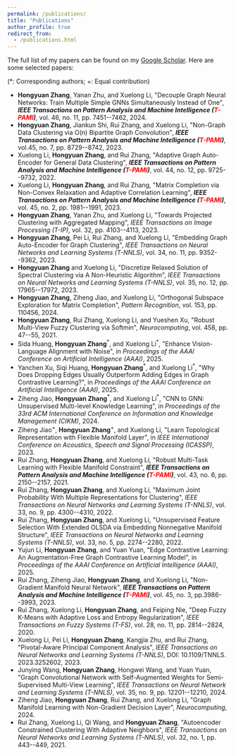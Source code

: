```yaml
---
permalink: /publications/
title: "Publications"
author_profile: true
redirect_from: 
  - /publications.html
---
```


The full list of my papers can be found on my [Google Scholar](https://scholar.google.com/citations?user=g9cZ9XsAAAAJ). Here are some selected papers: 

(*: Corresponding authors; +: Equal contribution)

- **Hongyuan Zhang**, Yanan Zhu, and Xuelong Li, "Decouple Graph Neural Networks: Train Multiple Simple GNNs Simultaneously Instead of One", ***IEEE Transactions on Pattern Analysis and Machine Intelligence (<font color=red>T-PAMI</font>)***, vol. 46, no. 11, pp. 7451--7462, 2024. 
- **Hongyuan Zhang**, Jiankun Shi, Rui Zhang, and Xuelong Li, "Non-Graph Data Clustering via O(n) Bipartite Graph Convolution", ***IEEE Transactions on Pattern Analysis and Machine Intelligence (<font color=red>T-PAMI</font>)***, vol.45, no. 7, pp. 8729--8742, 2023.
- Xuelong Li, **Hongyuan Zhang**, and Rui Zhang, "Adaptive Graph Auto-Encoder for General Data Clustering", ***IEEE Transactions on Pattern Analysis and Machine Intelligence (<font color=red>T-PAMI</font>)***, vol. 44, no. 12, pp. 9725--9732, 2022. 
- Xuelong Li, **Hongyuan Zhang**, and Rui Zhang, "Matrix Completion via Non-Convex Relaxation and Adaptive Correlation Learning", ***IEEE Transactions on Pattern Analysis and Machine Intelligence (<font color=red>T-PAMI</font>)***, vol. 45, no. 2, pp. 1981--1991, 2023. 
- **Hongyuan Zhang**, Yanan Zhu, and Xuelong Li, "Towards Projected Clustering with Aggregated Mapping", *IEEE Transactions on Image Processing (T-IP)*, vol. 32, pp. 4103--4113, 2023.  
- **Hongyuan Zhang**, Pei Li, Rui Zhang, and Xuelong Li, "Embedding Graph Auto-Encoder for Graph Clustering", *IEEE Transactions on Neural Networks and Learning Systems (T-NNLS)*, vol. 34, no. 11, pp. 9352--9362, 2023. 
- **Hongyuan Zhang** and Xuelong Li, "Discretize Relaxed Solution of Spectral Clustering via A Non-Heuristic Algorithm", *IEEE Transactions on Neural Networks and Learning Systems (T-NNLS)*, vol. 35, no. 12, pp. 17965--17972, 2023.  
- **Hongyuan Zhang**, Ziheng Jiao, and Xuelong Li, "Orthogonal Subspace Exploration for Matrix Completion", *Pattern Recognition*, vol. 153, pp. 110456, 2024. 
- **Hongyuan Zhang**, Rui Zhang, Xuelong Li, and Yueshen Xu, "Robust Multi-View Fuzzy Clustering via Softmin", *Neurocomputing*, vol. 458, pp. 47--55, 2021. 
- Sida Huang, **Hongyuan Zhang**<sup>\*</sup>, and Xuelong Li<sup>\*</sup>, "Enhance Vision-Language Alignment with Noise", in *Proceedings of the AAAI Conference on Artificial Intelligence (AAAI)*, 2025. 
- Yanchen Xu, Siqi Huang, **Hongyuan Zhang**<sup>\*</sup>, and Xuelong Li<sup>\*</sup>, "Why Does Dropping Edges Usually Outperform Adding Edges in Graph Contrastive Learning?", in *Proceedings of the AAAI Conference on Artificial Intelligence (AAAI)*, 2025. 
- Ziheng Jiao, **Hongyuan Zhang**<sup>\*</sup>, and Xuelong Li<sup>\*</sup>, "CNN to GNN: Unsupervised Multi-level Knowledge Learning", in *Proceedings of the 33rd ACM International Conference on Information and Knowledge Management (CIKM)*, 2024. 
- Ziheng Jiao<sup>+</sup>, **Hongyuan Zhang**<sup>+</sup>, and Xuelong Li, "Learn Topological Representation with Flexible Manifold Layer", in *IEEE International Conference on Acoustics, Speech and Signal Processing (ICASSP)*, 2023. 
- Rui Zhang, **Hongyuan Zhang**, and Xuelong Li, "Robust Multi-Task Learning with Flexible Manifold Constraint", ***IEEE Transactions on Pattern Analysis and Machine Intelligence (<font color=red>T-PAMI</font>)***, vol. 43, no. 6, pp. 2150--2157, 2021. 
- Rui Zhang, **Hongyuan Zhang**, and Xuelong Li, "Maximum Joint Probability With Multiple Representations for Clustering", *IEEE Transactions on Neural Networks and Learning Systems (T-NNLS)*, vol. 33, no. 9, pp. 4300--4310, 2022.
- Rui Zhang, **Hongyuan Zhang**, and Xuelong Li, "Unsupervised Feature Selection With Extended OLSDA via Embedding Nonnegative Manifold Structure", *IEEE Transactions on Neural Networks and Learning Systems (T-NNLS)*, vol. 33, no. 5, pp. 2274--2280, 2022. 
- Yujun Li, **Hongyuan Zhang**, and Yuan Yuan, "Edge Contrastive Learning: An Augmentation-Free Graph Contrastive Learning Model", in *Proceedings of the AAAI Conference on Artificial Intelligence (AAAI)*, 2025. 
- Rui Zhang, Ziheng Jiao, **Hongyuan Zhang**, and Xuelong Li, "Non-Gradient Manifold Neural Network", ***IEEE Transactions on Pattern Analysis and Machine Intelligence (<font color=red>T-PAMI</font>)***, vol. 45, no. 3, pp.3986--3993, 2023. 
- Rui Zhang, Xuelong Li, **Hongyuan Zhang**, and Feiping Nie, "Deep Fuzzy K-Means with Adaptive Loss and Entropy Regularization", *IEEE Transactions on Fuzzy Systems (T-FS)*, vol. 28, no. 11, pp. 2814--2824, 2020. 
- Xuelong Li, Pei Li, **Hongyuan Zhang**, Kangjia Zhu, and Rui Zhang, "Pivotal-Aware Principal Component Analysis", *IEEE Transactions on Neural Networks and Learning Systems (T-NNLS)*, DOI: 10.1109/TNNLS. 2023.3252602, 2023. 
- Junying Wang, **Hongyuan Zhang**, Hongwei Wang, and Yuan Yuan, "Graph Convolutional Network with Self-Augmented Weights for Semi-Supervised Multi-View Learning", *IEEE Transactions on Neural Network and Learning Systems (T-NNLS)*, vol. 35, no. 9, pp. 12201--12210, 2024. 
- Ziheng Jiao, **Hongyuan Zhang**, Rui Zhang, and Xuelong Li, "Graph Manifold Learning with Non-Gradient Decision Layer", *Neurocomputing*, 2024. 
- Rui Zhang, Xuelong Li, Qi Wang, and **Hongyuan Zhang**, "Autoencoder Constrained Clustering With Adaptive Neighbors", *IEEE Transactions on Neural Networks and Learning Systems (T-NNLS)*, vol. 32, no. 1, pp. 443--449, 2021. 

